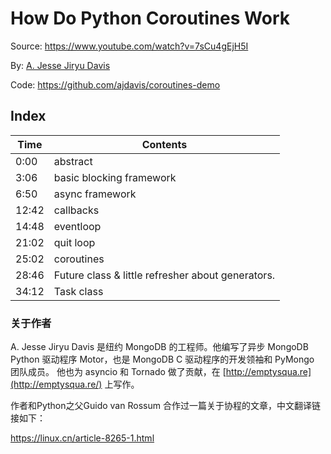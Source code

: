 # How Do Python Coroutines Work

Source: https://www.youtube.com/watch?v=7sCu4gEjH5I

By:  [A. Jesse Jiryu Davis](https://www.youtube.com/channel/UC5MSR011tHgM7cL3LL83DUQ)

Code: https://github.com/ajdavis/coroutines-demo



## Index

| Time  | Contents                                          |
| ----- | ------------------------------------------------- |
| 0:00  | abstract                                          |
| 3:06  | basic blocking framework                          |
| 6:50  | async framework                                   |
| 12:42 | callbacks                                         |
| 14:48 | eventloop                                         |
| 21:02 | quit loop                                         |
| 25:02 | coroutines                                        |
| 28:46 | Future class & little refresher about generators. |
| 34:12 | Task class                                        |


### 关于作者

A. Jesse Jiryu Davis 是纽约 MongoDB 的工程师。他编写了异步 MongoDB Python 驱动程序 Motor，也是 MongoDB C 驱动程序的开发领袖和 PyMongo 团队成员。 他也为 asyncio 和 Tornado 做了贡献，在 [http://emptysqua.re](http://emptysqua.re/) 上写作。

作者和Python之父Guido van Rossum 合作过一篇关于协程的文章，中文翻译链接如下：

https://linux.cn/article-8265-1.html